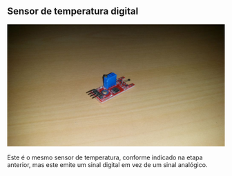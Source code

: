 ## Sensor de temperatura digital

![alt text](img/1.jpg)

Este é o mesmo sensor de temperatura, conforme indicado na etapa anterior, mas este emite um sinal digital em vez de um sinal analógico.